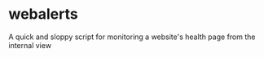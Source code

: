 webalerts
=========

A quick and sloppy script for monitoring a website's health page from the internal view
